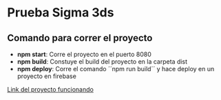 # Prueba Sigma 3ds

## Comando para correr el proyecto
  - **npm start**: Corre el proyecto en el puerto 8080
  - **npm build**: Constuye el build del proyecto en la carpeta dist
  - **npm deploy**: Corre el comando ´´npm run build´´ y hace deploy en un proyecto en firebase
  

[Link del proyecto funcionando](https://platzi.com/clases/portafolios/ "Link del proyecto funcionando")